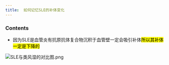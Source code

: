 ```yaml
---
title:  如何记忆SLE的补体变化
--- 
```


### Contents
- 因为SLE是血管炎有抗原抗体复合物沉积于血管壁一定会吸引补体<mark>所以其补体一定是下降的</mark>

![SLE与类风湿的对比图.png](/note-images/SLE与类风湿的对比图.png)
